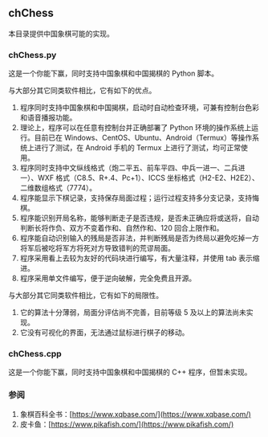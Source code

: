 ## chChess

本目录提供中国象棋可能的实现。

### chChess.py

这是一个你能下赢，同时支持中国象棋和中国揭棋的 Python 脚本。

与大部分其它同类软件相比，它有如下的优点。

1. 程序同时支持中国象棋和中国揭棋，启动时自动检查环境，可兼有控制台色彩和语音播报功能。
2. 理论上，程序可以在任意有控制台并正确部署了 Python 环境的操作系统上运行。目前已在 Windows、CentOS、Ubuntu、Android（Termux）等操作系统上进行了测试，在 Android 手机的 Termux 上进行了测试，均可正常使用。
3. 程序同时支持中文纵线格式（炮二平五、前车平四、中兵一进一、二兵进一）、WXF 格式（C8.5、R+.4、Pc+1）、ICCS 坐标格式（H2-E2、H2E2）、二维数组格式（7774）。
4. 程序能显示下棋记录，支持保存局面过程；运行过程支持多分支记录，支持悔棋。
5. 程序能识别开局名称，能够判断走子是否违规，是否未正确应将或送将，自动判断长将作负、双方不变着作和、自然作和、120 回合上限作和。
6. 程序能自动识别输入的残局是否非法，并判断残局是否为终局以避免吃掉一方将军后被吃将军方将死对方导致错判的荒谬局面。
7. 程序采用看上去较为友好的代码块进行编写，有大量注释，并使用 tab 表示缩进。
8. 程序采用单文件编写，便于逆向破解，完全免费且开源。

与大部分其它同类软件相比，它有如下的局限性。

1. 它的算法十分薄弱，局面分评估尚不完善，目前等级 5 及以上的算法尚未实现。
2. 它没有可视化的界面，无法通过鼠标进行棋子的移动。

### chChess.cpp

这是一个你能下赢，同时支持中国象棋和中国揭棋的 C++ 程序，但暂未实现。

### 参阅

1. 象棋百科全书：[https://www.xqbase.com/](https://www.xqbase.com/)
2. 皮卡鱼：[https://www.pikafish.com/](https://www.pikafish.com/)
